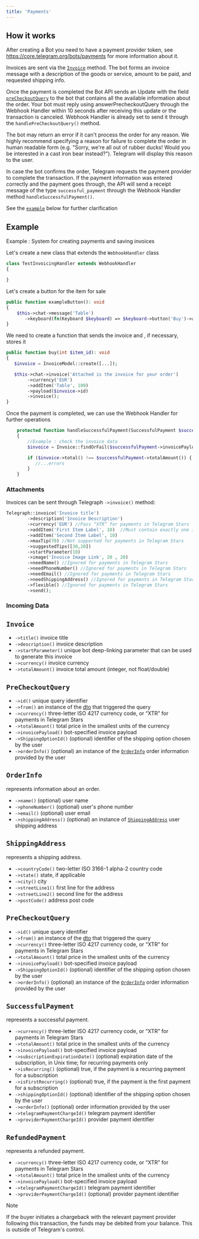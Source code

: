 ```yaml
---
title: 'Payments'
---
```


## How it works

After creating a Bot you need to have a payment provider token, see https://core.telegram.org/bots/payments for more information about it.

Invoices are sent via the [`Invoice`](#invoice) method.  The bot forms an invoice message with a description of the goods or service, 
amount to be paid, and requested shipping info.

Once the payment is completed  the Bot API sends an Update with the field [`preCheckoutQuery`](#precheckoutquery) to the bot that
contains all the available information about the order. Your bot must reply using answerPrecheckoutQuery through the Webhook Handler  within 
10 seconds after receiving this update or the transaction is canceled. Webhook Handler is already set to send it through the ```handlePreCheckoutQuery()``` method.

The bot may return an error if it can't process the order for any reason. We highly recommend specifying a reason for
failure to complete the order in human readable form (e.g. "Sorry, we're all out of rubber ducks! Would you be interested 
in a cast iron bear instead?"). Telegram will display this reason to the user.

In case the bot confirms the order, Telegram requests the payment provider to complete the transaction. 
If the payment information was entered correctly and the payment goes through, the API will send a receipt
message of the type ```successful_payment``` through the Webhook Handler method  ```handleSuccessfulPayment()```.

See the [`example`](#example) below for further clarification


## Example

Example : System for creating payments and saving invoices  

Let's create a new class that extends the ```WebhookHandler``` class

```php
class TestInvoicingHandler extends WebhookHandler
{

}
```

Let's create a button for the item for sale

```php
public function exampleButton(): void
{
    $this->chat->message('Table')
       ->keyboard(fn(Keyboard $keyboard) => $keyboard->button('Buy')->action('buy')->param('item_id', 42));
}
```

We need to create a function that sends the invoice and , if necessary, stores it

```php
public function buy(int $item_id): void
{
   $invoice = InvoiceModel::create([...]);

   $this->chat->invoice('Attached is the invoice for your order')
        ->currency('EUR')
        ->addItem('Table', 100)
        ->payload($invoice->id)
        ->invoice();
}
```

Once the payment is completed, we can use the Webhook Handler for further operations

```php
    protected function handleSuccessfulPayment(SuccessfulPayment $successfulPayment): void
    {
        //Example : check the invoice data
        $invoice = Invoice::findOrFail($successfulPayment->invoicePayload());

        if ($invoice->total() !== $successfulPayment->totalAmount()) {
           //...errors
        }
    }
```


### Attachments

Invoices can be sent through Telegraph `->invoice()` method:

```php
Telegraph::invoice('Invoice title')
        ->description('Invoice Description')
        ->currency('EUR') //Pass “XTR” for payments in Telegram Stars
        ->addItem('First Item Label', 10)  //Must contain exactly one item for payments in Telegram Stars
        ->addItem('Second Item Label', 10) 
        ->maxTip(70) //Not supported for payments in Telegram Stars
        ->suggestedTips([30,20])
        ->startParameter(10)
        ->image('Invoice Image Link', 20 , 20)
        ->needName() //Ignored for payments in Telegram Stars
        ->needPhoneNumber() //Ignored for payments in Telegram Stars
        ->needEmail() //Ignored for payments in Telegram Stars
        ->needShippingAddress() //Ignored for payments in Telegram Stars
        ->flexible() //Ignored for payments in Telegram Stars
        ->send();
```

### Incoming Data

## `Invoice`

- `->title()` invoice title
- `->description()` invoice description
- `->startParameter()` unique bot deep-linking parameter that can be used to generate this invoice
- `->currency()` invoice currency
- `->totalAmount()` invoice total amount (integer, not float/double)


## `PreCheckoutQuery`

- `->id()` unique query identifier
- `->from()` an instance of the [dto](9.dto.md#user) that triggered the query
- `->currency()` three-letter ISO 4217 currency code, or “XTR” for payments in Telegram Stars
- `->totalAmount()` total price in the smallest units of the currency
- `->invoicePayload()` bot-specified invoice payload
- `->ShippingOptionId()` (optional) identifier of the shipping option chosen by the user
- `->orderInfo()` (optional) an instance of the [`OrderInfo`](#orderinfo) order information provided by the user

## `OrderInfo`

represents information about an order.

- `->name()` (optional) user name
- `->phoneNumber()` (optional) user's phone number
- `->email()` (optional) user email
- `->shippingAddress()` (optional) an instance of [`ShippingAddress`](#shippingAddress) user shipping address


## `ShippingAddress`

represents a shipping address.

- `->countryCode()` two-letter ISO 3166-1 alpha-2 country code
- `->state()` state, if applicable
- `->city()` city
- `->streetLine1()` first line for the address
- `->streetLine2()` second line for the address
- `->postCode()` address post code

## `PreCheckoutQuery`

- `->id()` unique query identifier
- `->from()` an instance of the [dto](9.dto.md#user) that triggered the query
- `->currency()` three-letter ISO 4217 currency code, or “XTR” for payments in Telegram Stars
- `->totalAmount()` total price in the smallest units of the currency
- `->invoicePayload()` bot-specified invoice payload
- `->ShippingOptionId()` (optional) identifier of the shipping option chosen by the user
- `->orderInfo()` (optional) an instance of the [`OrderInfo`](#orderinfo) order information provided by the user


## `SuccessfulPayment`

represents a successful payment.

- `->currency()` three-letter ISO 4217 currency code, or “XTR” for payments in Telegram Stars
- `->totalAmount()` total price in the smallest units of the currency
- `->invoicePayload()` bot-specified invoice payload
- `->subscriptionExpirationDate()` (optional) expiration date of the subscription, in Unix time; for recurring payments only
- `->isRecurring()` (optional) true, if the payment is a recurring payment for a subscription
- `->isFirstRecurring()` (optional) true, if the payment is the first payment for a subscription
- `->shippingOptionId()` (optional) identifier of the shipping option chosen by the user
- `->orderInfo()` (optional) order information provided by the user
- `->telegramPaymentChargeId()` telegram payment identifier
- `->providerPaymentChargeId()` provider payment identifier


## `RefundedPayment`

represents a refunded payment.

- `->currency()` three-letter ISO 4217 currency code, or “XTR” for payments in Telegram Stars
- `->totalAmount()` total price in the smallest units of the currency
- `->invoicePayload()` bot-specified invoice payload
- `->telegramPaymentChargeId()` telegram payment identifier
- `->providerPaymentChargeId()` (optional) provider payment identifier

> [!NOTE]
> If the buyer initiates a chargeback with the relevant payment provider following this transaction, the funds may be debited from your balance. This is outside of Telegram's control.
